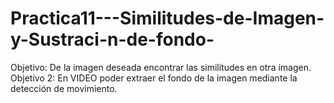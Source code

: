 # Practica11---Similitudes-de-Imagen-y-Sustraci-n-de-fondo-
Objetivo: De la imagen deseada encontrar las similitudes en otra imagen. Objetivo 2: En VIDEO poder extraer el fondo de la imagen mediante la detección de movimiento.
